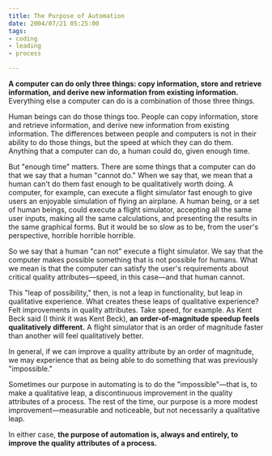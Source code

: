 ```yaml
--- 
title: The Purpose of Automation
date: 2004/07/21 05:25:00
tags: 
- coding
- leading
- process

---
```


<p>
<strong>A computer can do only three things: copy information, store and retrieve information, and derive new information from existing information.</strong>  Everything else a computer can do is a combination of those three things. </p>
<p> Human beings can do those things too.  People can copy information, store and retrieve information, and derive new information from existing information.  The differences between people and computers is not in their ability to do those things, but the speed at which they can do them.  Anything that a computer can do, a human could do, given enough time. </p>
<p> But "enough time" matters.  There are some things that a computer can do that we say that a human "cannot do."  When we say that, we mean that a human can't do them fast enough to be qualitatively worth doing.  A computer, for example, can execute a flight simulator fast enough to give users an enjoyable simulation of flying an airplane.  A human being, or a set of human beings, could execute a flight simulator, accepting all the same user inputs, making all the same calculations, and presenting the results in the same graphical forms.  But it would be so slow as to be, from the user's perspective, horrible horrible horrible. </p>
<p> So we say that a human "can not" execute a flight simulator.  We say that the computer makes possible something that is not possible for humans.  What we mean is that the computer can satisfy the user's requirements about critical quality attributes—speed, in this case—and that human cannot. </p>
<p> This "leap of possibility," then, is not a leap in functionality, but leap in qualitative experience.  What creates these leaps of qualitative experience?  Felt improvements in quality attributes.  Take speed, for example.  As Kent Beck said (I think it was Kent Beck), <strong>an order-of-magnitude speedup feels qualitatively different.</strong>  A flight simulator that is an order of magnitude faster than another will feel qualitatively better. </p>
<p> In general, if we can improve a quality attribute by an order of magnitude, we may experience that as being able to do something that was previously "impossible." </p>
<p> Sometimes our purpose in automating is to do the "impossible"—that is, to make a qualitative leap, a discontinuous improvement in the quality attributes of a process.  The rest of the time, our purpose is a more modest improvement—measurable and noticeable, but not necessarily a qualitative leap. </p>
<p> In either case, <strong>the purpose of automation is, always and entirely, to improve the quality attributes of a process.</strong>
</p>
